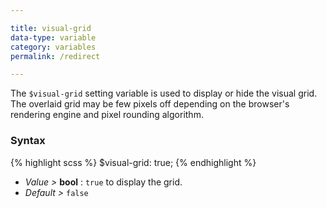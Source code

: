 ```yaml
---

title: visual-grid
data-type: variable
category: variables
permalink: /redirect

---
```


The `$visual-grid` setting variable is used to display or hide the visual grid. The overlaid grid may be few pixels off depending on the browser's rendering engine and pixel rounding algorithm.

### Syntax ###

{% highlight scss %}
$visual-grid: true;
{% endhighlight %}

- *Value >* **bool** : `true` to display the grid.
- *Default >* `false`
